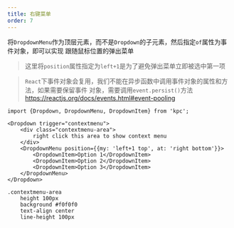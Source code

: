 ```yaml
---
title: 右键菜单
order: 7
---
```


将`DropdownMenu`作为顶层元素，而不是`Dropdown`的子元素，然后指定`of`属性为事件对象，即可以实现
跟随鼠标位置的弹出菜单

> 这里将`position`属性指定为`left+1`是为了避免弹出菜单立即被选中第一项

> `React`下事件对象会复用，我们不能在异步函数中调用事件对象的属性和方法，如果需要保留事件
> 对象，需要调用`event.persist()`方法 https://reactjs.org/docs/events.html#event-pooling

```vdt
import {Dropdown, DropdownMenu, DropdownItem} from 'kpc';

<Dropdown trigger="contextmenu">
    <div class="contextmenu-area">
        right click this area to show context menu
    </div>
    <DropdownMenu position={{my: 'left+1 top', at: 'right bottom'}}>
        <DropdownItem>Option 1</DropdownItem>
        <DropdownItem>Option 2</DropdownItem>
        <DropdownItem>Option 3</DropdownItem>
    </DropdownMenu>
</Dropdown>
```

```styl
.contextmenu-area
    height 100px
    background #f0f0f0
    text-align center
    line-height 100px
```

